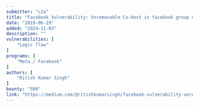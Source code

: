 ```yaml
---
submitter: "c2a"
title: "Facebook Vulnerability: Unremovable Co-Host in facebook group events"
date: "2019-06-19"
added: "2024-11-03"
description: ""
vulnerabilities: [
    "Logic flaw"
]
programs: [
    "Meta / Facebook"
]
authors: [
    "Ritish Kumar Singh"
]
bounty: "500"
link: "https://medium.com/@ritishkumarsingh/facebook-vulnerability-unremovable-co-host-in-facebook-group-events-13a9ea28b302"
---
```





